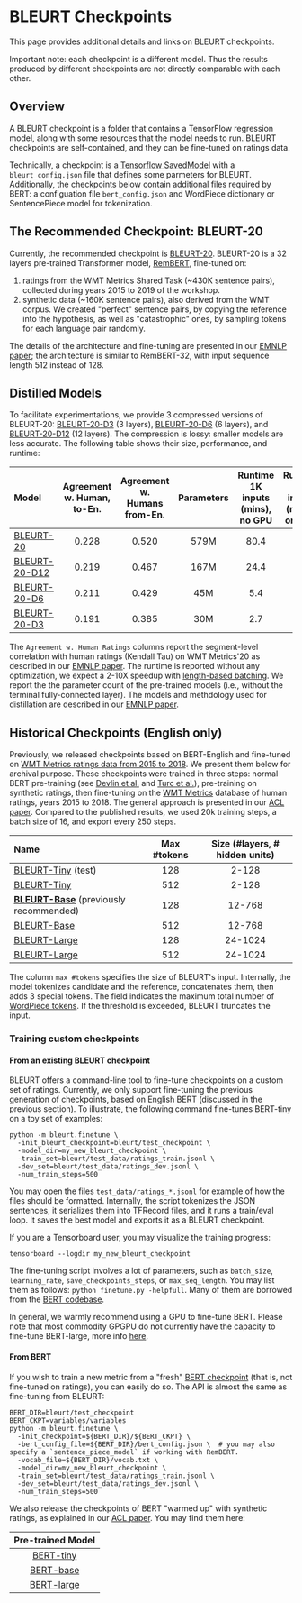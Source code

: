 # BLEURT Checkpoints

This page provides additional details and links on BLEURT checkpoints.

Important note: each checkpoint is a different model. Thus the results produced by different checkpoints are not directly comparable with each other.

## Overview

A BLEURT checkpoint is a folder that contains a TensorFlow regression model, along with some resources that the model needs to run. BLEURT checkpoints are self-contained, and they can be fine-tuned on ratings data.

Technically, a checkpoint is a [Tensorflow SavedModel](https://www.tensorflow.org/guide/saved_model#savedmodels_from_estimators)
with a `bleurt_config.json` file that defines some parmeters for BLEURT. Additionally, the checkpoints below contain additional files required by BERT: a configuation file `bert_config.json` and WordPiece dictionary or SentencePiece model for tokenization.


## The Recommended Checkpoint: BLEURT-20

Currently, the recommended checkpoint is [BLEURT-20](https://storage.googleapis.com/bleurt-oss-21/BLEURT-20.zip). BLEURT-20 is a 32 layers pre-trained Transformer model, [RemBERT](https://arxiv.org/pdf/2010.12821.pdf), fine-tuned on:
1. ratings from the WMT Metrics Shared Task (~430K sentence pairs), collected during years 2015 to 2019 of the workshop.
2. synthetic data (~160K sentence pairs), also derived from the WMT corpus. We created "perfect" sentence pairs, by copying the reference into the hypothesis, as well as "catastrophic" ones, by sampling tokens for each language pair randomly.

The details of the architecture and fine-tuning are presented in our [EMNLP paper](https://arxiv.org/abs/2110.06341); the architecture is similar to RemBERT-32, with input sequence length 512 instead of 128.


## Distilled Models

To facilitate experimentations, we provide 3 compressed versions of BLEURT-20: [BLEURT-20-D3](https://storage.googleapis.com/bleurt-oss-21/BLEURT-20-D3.zip) (3 layers), [BLEURT-20-D6](https://storage.googleapis.com/bleurt-oss-21/BLEURT-20-D6.zip) (6 layers), and [BLEURT-20-D12](https://storage.googleapis.com/bleurt-oss-21/BLEURT-20-D12.zip) (12 layers). The compression is lossy: smaller models are less accurate. The following table shows their size, performance, and runtime:

| Model | Agreement w. Human, to-En. | Agreement w. Humans from-En. | Parameters | Runtime 1K inputs (mins), no GPU | Runtime 1K inputs (mins), on GPU |
:---- |:---:| :----:|:----:|:----:|:----:|
| [BLEURT-20](https://storage.googleapis.com/bleurt-oss-21/BLEURT-20.zip) | 0.228| 0.520 | 579M | 80.4 | 3.8 |
| [BLEURT-20-D12](https://storage.googleapis.com/bleurt-oss-21/BLEURT-20-D12.zip) | 0.219 | 0.467 | 167M | 24.4 | 1.2 |
| [BLEURT-20-D6](https://storage.googleapis.com/bleurt-oss-21/BLEURT-20-D6.zip) | 0.211 | 0.429 | 45M | 5.4 | 0.4 |
| [BLEURT-20-D3](https://storage.googleapis.com/bleurt-oss-21/BLEURT-20-D3.zip) | 0.191 | 0.385 | 30M | 2.7 | 0.2 |

The `Agreement w. Human Ratings` columns report the segment-level correlation with human ratings (Kendall Tau) on WMT Metrics'20 as described in our [EMNLP paper](https://arxiv.org/abs/2110.06341). The runtime is reported without any optimization, we expect a 2-10X speedup with [length-based batching](https://github.com/google-research/bleurt/blob/master/README.md#speeding-up-bleurt). We report the the parameter count of the pre-trained models (i.e., without the terminal fully-connected layer). The models and methdology used for distillation are described in our [EMNLP paper](https://arxiv.org/abs/2110.06341).

## Historical Checkpoints (English only)

Previously, we released checkpoints based on BERT-English and fine-tuned on [WMT Metrics ratings data from 2015 to 2018](http://www.statmt.org/wmt19/metrics-task.html). We present them below for archival purpose. These checkpoints were trained in three steps: normal BERT pre-training (see [Devlin et al.](https://arxiv.org/abs/1810.04805) and [Turc et al.](https://arxiv.org/abs/1908.08962)), pre-training on synthetic ratings, then fine-tuning on the [WMT Metrics](http://www.statmt.org/wmt19/metrics-task.html) database of human ratings, years 2015 to 2018. The general approach is presented in our [ACL paper](https://arxiv.org/abs/2004.04696). Compared to the published results, we used 20k training steps, a batch size of 16, and export every 250 steps.

Name                            | Max #tokens  | Size (#layers, # hidden units)  |
:------------------------------ |:---:| :----:|
[BLEURT-Tiny](https://storage.googleapis.com/bleurt-oss/bleurt-tiny-128.zip) (test)        | 128 | 2-128 |
[BLEURT-Tiny](https://storage.googleapis.com/bleurt-oss/bleurt-tiny-512.zip)                  | 512 | 2-128 |
**[BLEURT-Base](https://storage.googleapis.com/bleurt-oss/bleurt-base-128.zip)** (previously recommended)| 128 | 12-768 |
[BLEURT-Base](https://storage.googleapis.com/bleurt-oss/bleurt-base-512.zip)                  | 512 | 12-768 |
[BLEURT-Large](https://storage.googleapis.com/bleurt-oss/bleurt-large-128.zip)                | 128 | 24-1024 |
[BLEURT-Large](https://storage.googleapis.com/bleurt-oss/bleurt-large-512.zip)                | 512 | 24-1024 |


The column `max #tokens` specifies the size of BLEURT's input. Internally, the model tokenizes candidate and the reference, concatenates them, then adds 3 special tokens. The field indicates the maximum total number of [WordPiece tokens](https://github.com/google/sentencepiece). If the threshold is exceeded, BLEURT truncates the input.


### Training custom checkpoints

#### From an existing BLEURT checkpoint

BLEURT offers a command-line tool to fine-tune checkpoints on a custom set of ratings.
Currently, we only support fine-tuning the previous generation of checkpoints, based on English BERT (discussed in the previous section).
To illustrate, the following command fine-tunes BERT-tiny on a toy set of examples:

```
python -m bleurt.finetune \
  -init_bleurt_checkpoint=bleurt/test_checkpoint \
  -model_dir=my_new_bleurt_checkpoint \
  -train_set=bleurt/test_data/ratings_train.jsonl \
  -dev_set=bleurt/test_data/ratings_dev.jsonl \
  -num_train_steps=500
```
You may open the files `test_data/ratings_*.jsonl` for example of how the files should be formatted.
Internally, the script tokenizes the JSON sentences, it serializes them into TFRecord files,
and it runs a train/eval loop. It saves the best model and exports it as a BLEURT checkpoint.

If you are a Tensorboard user, you may visualize the training progress:

```
tensorboard --logdir my_new_bleurt_checkpoint
```

The fine-tuning script involves a lot of parameters, such as `batch_size`, `learning_rate`,
`save_checkpoints_steps`, or `max_seq_length`.  You may list them as follows: ```
python finetune.py -helpfull ```. Many of them are borrowed from the
[BERT codebase](https://github.com/google-research/bert).


In general, we warmly recommend using a GPU to fine-tune BERT. Please note that most
commodity GPGPU do not currently have the capacity to fine-tune BERT-large,
more info [here](https://github.com/google-research/bert/blob/master/README.md#out-of-memory-issues).


#### From BERT

If you wish to train a new metric from a "fresh" [BERT checkpoint](http://github.com/google-research/bert)
(that is, not fine-tuned on ratings), you can easily do so. The API is almost the same as fine-tuning from BLEURT:

```
BERT_DIR=bleurt/test_checkpoint
BERT_CKPT=variables/variables
python -m bleurt.finetune \
  -init_checkpoint=${BERT_DIR}/${BERT_CKPT} \
  -bert_config_file=${BERT_DIR}/bert_config.json \  # you may also specify a `sentence_piece_model` if working with RemBERT.
  -vocab_file=${BERT_DIR}/vocab.txt \
  -model_dir=my_new_bleurt_checkpoint \
  -train_set=bleurt/test_data/ratings_train.jsonl \
  -dev_set=bleurt/test_data/ratings_dev.jsonl \
  -num_train_steps=500
```

We also release the checkpoints of BERT "warmed up" with synthetic ratings, as
explained in our [ACL paper](https://arxiv.org/abs/2004.04696). You may find them here:

| Pre-trained Model |
|:-----:|
[BERT-tiny](https://storage.googleapis.com/bleurt-oss/bert-tiny-midtrained.zip) |
[BERT-base](https://storage.googleapis.com/bleurt-oss/bert-base-midtrained.zip) |
[BERT-large](https://storage.googleapis.com/bleurt-oss/bert-large-midtrained.zip) |
